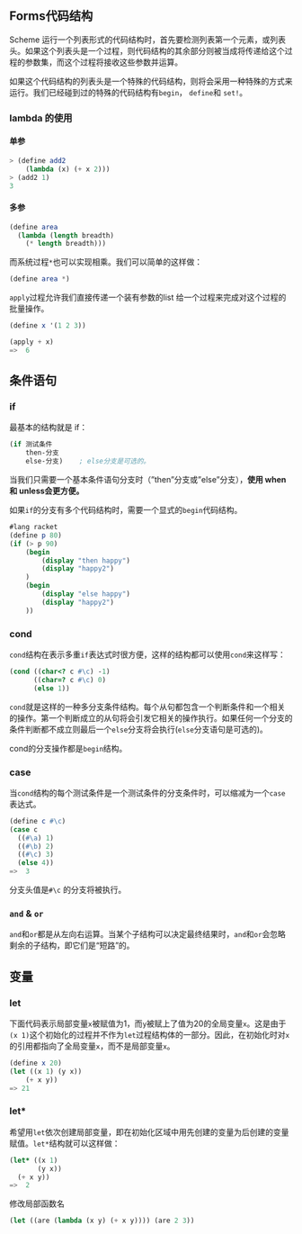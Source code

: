 ## Forms代码结构

Scheme 运行一个列表形式的代码结构时，首先要检测列表第一个元素，或列表头。如果这个列表头是一个过程，则代码结构的其余部分则被当成将传递给这个过程的参数集，而这个过程将接收这些参数并运算。

如果这个代码结构的列表头是一个特殊的代码结构，则将会采用一种特殊的方式来运行。我们已经碰到过的特殊的代码结构有`begin`， `define`和 `set!`。



### lambda 的使用

#### 单参

```scheme
> (define add2
  	(lambda (x) (+ x 2)))
> (add2 1)
3
```

#### 多参

```scheme
(define area
  (lambda (length breadth)
    (* length breadth)))
```

而系统过程`*`也可以实现相乘。我们可以简单的这样做：

```scheme
(define area *)
```





`apply`过程允许我们直接传递一个装有参数的list 给一个过程来完成对这个过程的批量操作。

```scheme
(define x '(1 2 3))

(apply + x)
=>  6
```





## 条件语句

### if

最基本的结构就是 if：

```scheme
(if 测试条件
    then-分支
    else-分支)	; else分支是可选的。
```

当我们只需要一个基本条件语句分支时（”then”分支或”else”分支），**使用 when 和 unless会更方便。**

如果`if`的分支有多个代码结构时，需要一个显式的`begin`代码结构。

```scheme
#lang racket
(define p 80)
(if (> p 90)
    (begin 
        (display "then happy")
        (display "happy2")
    )
    (begin 
        (display "else happy")
        (display "happy2")
    ))
```

### cond

`cond`结构在表示多重`if`表达式时很方便，这样的结构都可以使用`cond`来这样写：

```scheme
(cond ((char<? c #\c) -1)
      ((char=? c #\c) 0)
      (else 1))
```

`cond`就是这样的一种多分支条件结构。每个从句都包含一个判断条件和一个相关的操作。第一个判断成立的从句将会引发它相关的操作执行。如果任何一个分支的条件判断都不成立则最后一个`else`分支将会执行(`else`分支语句是可选的)。

cond的分支操作都是`begin`结构。

### case

当`cond`结构的每个测试条件是一个测试条件的分支条件时，可以缩减为一个`case`表达式。

```scheme
(define c #\c)
(case c
  ((#\a) 1)
  ((#\b) 2)
  ((#\c) 3)
  (else 4))
=>  3
```

分支头值是`#\c` 的分支将被执行。

### `and` & `or`

`and`和`or`都是从左向右运算。当某个子结构可以决定最终结果时，`and`和`or`会忽略剩余的子结构，即它们是“短路”的。



## 变量

### let

下面代码表示局部变量`x`被赋值为1，而`y`被赋上了值为20的全局变量`x`。这是由于 `(x 1)`这个初始化的过程并不作为`let`过程结构体的一部分。因此，在初始化时对`x`的引用都指向了全局变量`x`，而不是局部变量`x`。

```scheme
(define x 20)
(let ((x 1) (y x))
    (+ x y))
=> 21
```

### let*

希望用`let`依次创建局部变量，即在初始化区域中用先创建的变量为后创建的变量赋值。`let*`结构就可以这样做：

```scheme
(let* ((x 1)
       (y x))
  (+ x y))
=>  2
```

修改局部函数名

```scheme
(let ((are (lambda (x y) (+ x y)))) (are 2 3))
```



